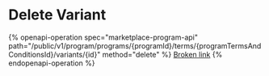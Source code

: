 # Delete Variant

{% openapi-operation spec="marketplace-program-api" path="/public/v1/program/programs/{programId}/terms/{programTermsAndConditionsId}/variants/{id}" method="delete" %}
[Broken link](broken-reference)
{% endopenapi-operation %}
